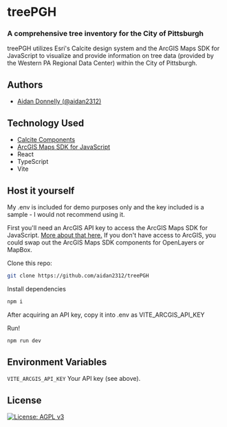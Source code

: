 
# treePGH
### A comprehensive tree inventory for the City of Pittsburgh

treePGH utilizes Esri's Calcite design system and the ArcGIS Maps SDK for JavaScript to visualize and provide information on tree data (provided by the Western PA Regional Data Center) within the City of Pittsburgh.






## Authors

- [Aidan Donnelly (@aidan2312)](https://www.github.com/aidan2312)
## Technology Used

 - [Calcite Components]("https://https://developers.arcgis.com/calcite-design-system/components/")
 - [ArcGIS Maps SDK for JavaScript]("https://developers.arcgis.com/javascript/latest/")
 - React
 - TypeScript
 - Vite



## Host it yourself

My .env is included for demo purposes only and the key included is a sample - I would not recommend using it.

First you'll need an ArcGIS API key to access the ArcGIS Maps SDK for JavaScript.  [More about that here.]("https://developers.arcgis.com/documentation/security-and-authentication/api-key-authentication/")  If you don't have access to ArcGIS, you could swap out the ArcGIS Maps SDK components for OpenLayers or MapBox.

Clone this repo:
```bash
git clone https://github.com/aidan2312/treePGH
```

Install dependencies
```bash
npm i
```
After acquiring an API key, copy it into .env as VITE_ARCGIS_API_KEY

Run!
```bash
npm run dev
```





## Environment Variables

`VITE_ARCGIS_API_KEY` Your API key (see above).




## License

[![License: AGPL v3](https://img.shields.io/badge/License-AGPL_v3-blue.svg)](https://www.gnu.org/licenses/agpl-3.0)



